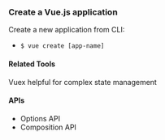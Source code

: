 ### Create a Vue.js application
Create a new application from CLI:
  - `$ vue create [app-name]`

#### Related Tools
Vuex helpful for complex state management

#### APIs
- Options API
- Composition API